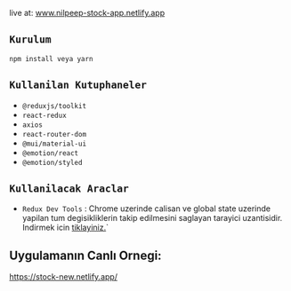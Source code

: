 live at: www.nilpeep-stock-app.netlify.app





## `Kurulum`

```
npm install veya yarn
```

## `Kullanilan Kutuphaneler`

- `@reduxjs/toolkit`
- `react-redux`
- `axios`
- `react-router-dom`
- `@mui/material-ui`
- `@emotion/react`
- `@emotion/styled`

## `Kullanilacak Araclar`

- `Redux Dev Tools` : Chrome uzerinde calisan ve global state uzerinde yapilan tum degisikliklerin takip edilmesini saglayan tarayici uzantisidir. Indirmek icin [tiklayiniz.](https://chrome.google.com/webstore/detail/redux-devtools/lmhkpmbekcpmknklioeibfkpmmfibljd?utm_source=chrome-ntp-icon)`

## Uygulamanın Canlı Ornegi:

https://stock-new.netlify.app/
